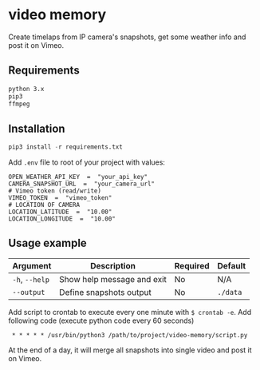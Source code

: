 # video memory

Create timelaps from IP camera's snapshots, get some weather info and post it on Vimeo.

## Requirements 

```bash
python 3.x
pip3
ffmpeg
```
## Installation

```py
pip3 install -r requirements.txt
```
Add `.env` file to root of your project with values:
```
OPEN_WEATHER_API_KEY  =  "your_api_key"
CAMERA_SNAPSHOT_URL  =  "your_camera_url"
# Vimeo token (read/write)
VIMEO_TOKEN  =  "vimeo_token"
# LOCATION OF CAMERA
LOCATION_LATITUDE  =  "10.00"
LOCATION_LONGITUDE  =  "10.00"
```
## Usage example
| Argument | Description | Required | Default |
|--|--|--|--|
| `-h`, `--help` | Show help message and exit  | No | N/A
| `--output` | Define snapshots output | No | `./data`

Add script to crontab to execute every one minute with ``$ crontab -e``.
Add following code (execute python code every 60 seconds)
```
 * * * * * /usr/bin/python3 /path/to/project/video-memory/script.py
```
At the end of a day, it will merge all snapshots into single video and post it on Vimeo.

